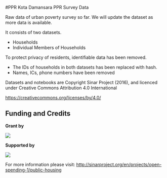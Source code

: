 #PPR Kota Damansara PPR Survey Data

Raw data of urban poverty survey so far.
We will update the dataset as more data is available.

It consists of two datasets.

 * Households
 * Individual Members of Households

To protect privacy of residents, identifiable data has been removed.

 * The IDs of households in both datasets has been replaced with hash.
 * Names, ICs, phone numbers have been removed

Datasets and notebooks are Copyright Sinar Project (2016), and licenced
under Creative Commons Attribution 4.0 International

https://creativecommons.org/licenses/by/4.0/

## Funding and Credits

**Grant by**

<a href='http://od4d.net/'><img
src='http://sinarproject.org/OD4D.png/@@images/e106144d-1ad3-4b57-b5ea-46c94d94bb17.png'/></a>

**Supported by**

<a href='https://okfn.org'>
<img
src='http://sinarproject.org/en/about/ScreenShot20151005at10.18.16AM.png/@@images/2f431c60-011a-458f-8565-4cc07fd99344.png'
/>
</a>

For more information please visit: http://sinarproject.org/en/projects/open-spending-1/public-housing
